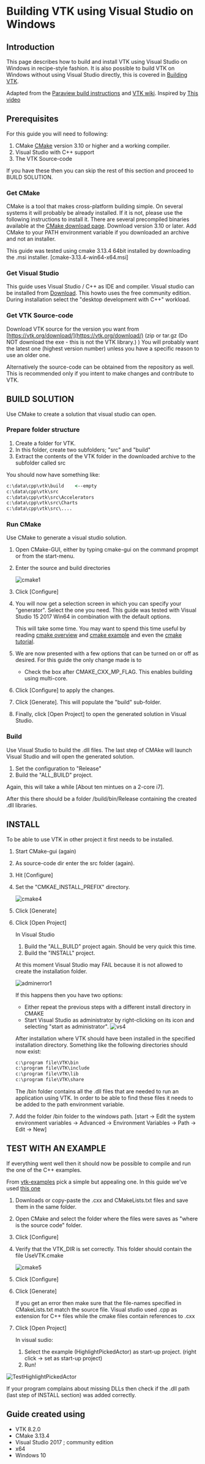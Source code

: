 # Building VTK using Visual Studio on Windows

## Introduction

This page describes how to build and install VTK using Visual Studio on Windows in recipe-style fashion. It is also possible to build VTK on Windows without using Visual Studio directly, this is covered in [Building VTK](build.md).

Adapted from the [Paraview build instructions](https://gitlab.kitware.com/paraview/paraview/-/blob/master/Documentation/dev/build.md) and [VTK wiki](https://vtk.org/Wiki/VTK/Building/Windows).
Inspired by [This video](https://www.youtube.com/watch?v=IgvbhyDh8r0)

## Prerequisites

For this guide you will need to following:

1. CMake [CMake](http://www.cmake.org/) version 3.10 or higher and a working compiler.
2. Visual Studio with C++ support
3. The VTK Source-code

If you have these then you can skip the rest of this section and proceed to BUILD SOLUTION.

### Get CMake

CMake is a tool that makes cross-platform building simple. On several systems it will probably be already installed. If it is not, please use the following instructions to install it.
There are several precompiled binaries available at the [CMake download page](https://cmake.org/download/). Download version 3.10 or later.
Add CMake to your PATH environment variable if you downloaded an archive and not an installer.

This guide was tested using cmake 3.13.4 64bit installed by downloading the .msi installer. [cmake-3.13.4-win64-x64.msi]

### Get Visual Studio

This guide uses Visual Studio / C++ as IDE and compiler. Visual studio can be installed from [Download](https://visualstudio.microsoft.com/vs/community/).
This howto uses the free community edition.
During installation select the "desktop development with C++" workload.

### Get VTK Source-code

Download VTK source for the version you want from [https://vtk.org/download/](https://vtk.org/download/)  (zip or tar.gz (Do NOT download the exe - this is not the VTK library.) )
You will probably want the latest one (highest version number) unless you have a specific reason to use an older one.

Alternatively the source-code can be obtained from the repository as well. This is recommended only if you intent to make changes and contribute to VTK.

## BUILD SOLUTION

Use CMake to create a solution that visual studio can open.

### Prepare folder structure

1. Create a folder for VTK.
2. In this folder, create two subfolders; "src" and "build"
3. Extract the contents of the VTK folder in the downloaded archive to the subfolder called src

You should now have something like:

``` cmd
c:\data\cpp\vtk\build    <--empty
c:\data\cpp\vtk\src
c:\data\cpp\vtk\src\Accelerators
c:\data\cpp\vtk\src\Charts
c:\data\cpp\vtk\src\....
```

### Run CMake

Use CMake to generate a visual studio solution.

1. Open CMake-GUI, either by typing cmake-gui on the command propmpt or from the start-menu.
2. Enter the source and build directories

   ![cmake1](images/cmake1.png)

3. Click [Configure]
4. You will now get a selection screen in which you can specify your "generator". Select the one you need. This guide was tested with Visual Studio 15 2017 Win64 in combination with the default options.

   This will take some time. You may want to spend this time useful by reading [cmake overview](https://cmake.org/overview/) and [cmake example](https://cmake.org/examples) and even the [cmake tutorial](https://cmake.org/cmake-tutorial/).

5. We are now presented with a few options that can be turned on or off as desired. For this guide the only change made is to
   - Check the box after CMAKE_CXX_MP_FLAG. This enables building using multi-core.
6. Click [Configure] to apply the changes.
7. Click [Generate]. This will populate the "build" sub-folder.
8. Finally, click [Open Project] to open the generated solution in Visual Studio.

### Build

Use Visual Studio to build the .dll files.
The last step of CMAke will launch Visual Studio and will open the generated solution.

1. Set the configuration to "Release"
2. Build the "ALL_BUILD" project.

Again, this will take a while [About ten mintues on a 2-core i7].

After this there should be a folder /build/bin/Release containing the created .dll libraries.

## INSTALL

To be able to use VTK in other project it first needs to be installed.

1. Start CMake-gui (again)
2. As source-code dir enter the src folder (again).
3. Hit [Configure]
4. Set the "CMKAE_INSTALL_PREFIX" directory.

   ![cmake4](images/cmake4.png)

5. Click [Generate]
6. Click [Open Project]

   In Visual Studio

   1. Build the "ALL_BUILD" project again. Should be very quick this time.
   2. Build the "INSTALL" project.

   At this moment Visual Studio may FAIL because it is not allowed to create the installation folder.

   ![adminerror1](images/adminerror1.png)

   If this happens then you have two options:

   - Either repeat the previous steps with a different install directory in CMAKE
   - Start Visual Studio as administrator by right-clicking on its icon and selecting "start as administrator". ![vs4](images/vs4.png)

   After installation where VTK should have been installed in the specified installation directory. Something like the following directories should now exist:

   ``` cmd
   c:\program file\VTK\bin
   c:\program file\VTK\include
   c:\program file\VTK\lib
   c:\program file\VTK\share
   ```

   The /bin folder contains all the .dll files that are needed to run an application using VTK. In order to be able to find these files it needs to be added to the path environment variable.

7. Add the folder /bin folder to the windows path. [start -> Edit the system environment variables -> Advanced -> Environment Variables -> Path -> Edit -> New]

## TEST WITH AN EXAMPLE

If everything went well then it should now be possible to compile and run the one of the C++ examples.

From [vtk-examples](https://kitware.github.io/vtk-examples/site/Cxx/) pick a simple but appealing one. In this guide we've used [this one](https://kitware.github.io/vtk-examples/site/Cxx/Picking/HighlightPickedActor/)

1. Downloads or copy-paste the .cxx and CMakeLists.txt files and save them in the same folder.
2. Open CMake and select the folder where the files were saves as "where is the source code" folder.
3. Click [Configure]
4. Verify that the VTK_DIR is set correctly. This folder should contain the file UseVTK.cmake

   ![cmake5](images/cmake5.png)

5. Click [Configure]
6. Click [Generate]

   If you get an error then make sure that the file-names specified in CMakeLists.txt match the source file. Visual studio used .cpp as extension for C++ files while the cmake files contain references to .cxx

7. Click [Open Project]

   In visual sudio:

   1. Select the example (HighlightPickedActor) as start-up project. (right click -> set as start-up project)
   2. Run!

![TestHighlightPickedActor](images/TestHighlightPickedActor.png)

If your program complains about missing DLLs then check if the .dll path (last step of INSTALL section) was added correctly.

## Guide created using

- VTK 8.2.0
- CMake 3.13.4
- Visual Studio 2017 ; community edition
- x64
- Windows 10
